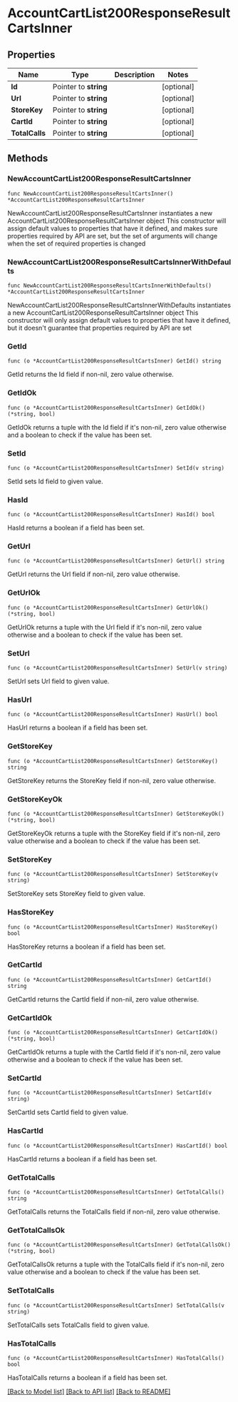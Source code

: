 # AccountCartList200ResponseResultCartsInner

## Properties

Name | Type | Description | Notes
------------ | ------------- | ------------- | -------------
**Id** | Pointer to **string** |  | [optional] 
**Url** | Pointer to **string** |  | [optional] 
**StoreKey** | Pointer to **string** |  | [optional] 
**CartId** | Pointer to **string** |  | [optional] 
**TotalCalls** | Pointer to **string** |  | [optional] 

## Methods

### NewAccountCartList200ResponseResultCartsInner

`func NewAccountCartList200ResponseResultCartsInner() *AccountCartList200ResponseResultCartsInner`

NewAccountCartList200ResponseResultCartsInner instantiates a new AccountCartList200ResponseResultCartsInner object
This constructor will assign default values to properties that have it defined,
and makes sure properties required by API are set, but the set of arguments
will change when the set of required properties is changed

### NewAccountCartList200ResponseResultCartsInnerWithDefaults

`func NewAccountCartList200ResponseResultCartsInnerWithDefaults() *AccountCartList200ResponseResultCartsInner`

NewAccountCartList200ResponseResultCartsInnerWithDefaults instantiates a new AccountCartList200ResponseResultCartsInner object
This constructor will only assign default values to properties that have it defined,
but it doesn't guarantee that properties required by API are set

### GetId

`func (o *AccountCartList200ResponseResultCartsInner) GetId() string`

GetId returns the Id field if non-nil, zero value otherwise.

### GetIdOk

`func (o *AccountCartList200ResponseResultCartsInner) GetIdOk() (*string, bool)`

GetIdOk returns a tuple with the Id field if it's non-nil, zero value otherwise
and a boolean to check if the value has been set.

### SetId

`func (o *AccountCartList200ResponseResultCartsInner) SetId(v string)`

SetId sets Id field to given value.

### HasId

`func (o *AccountCartList200ResponseResultCartsInner) HasId() bool`

HasId returns a boolean if a field has been set.

### GetUrl

`func (o *AccountCartList200ResponseResultCartsInner) GetUrl() string`

GetUrl returns the Url field if non-nil, zero value otherwise.

### GetUrlOk

`func (o *AccountCartList200ResponseResultCartsInner) GetUrlOk() (*string, bool)`

GetUrlOk returns a tuple with the Url field if it's non-nil, zero value otherwise
and a boolean to check if the value has been set.

### SetUrl

`func (o *AccountCartList200ResponseResultCartsInner) SetUrl(v string)`

SetUrl sets Url field to given value.

### HasUrl

`func (o *AccountCartList200ResponseResultCartsInner) HasUrl() bool`

HasUrl returns a boolean if a field has been set.

### GetStoreKey

`func (o *AccountCartList200ResponseResultCartsInner) GetStoreKey() string`

GetStoreKey returns the StoreKey field if non-nil, zero value otherwise.

### GetStoreKeyOk

`func (o *AccountCartList200ResponseResultCartsInner) GetStoreKeyOk() (*string, bool)`

GetStoreKeyOk returns a tuple with the StoreKey field if it's non-nil, zero value otherwise
and a boolean to check if the value has been set.

### SetStoreKey

`func (o *AccountCartList200ResponseResultCartsInner) SetStoreKey(v string)`

SetStoreKey sets StoreKey field to given value.

### HasStoreKey

`func (o *AccountCartList200ResponseResultCartsInner) HasStoreKey() bool`

HasStoreKey returns a boolean if a field has been set.

### GetCartId

`func (o *AccountCartList200ResponseResultCartsInner) GetCartId() string`

GetCartId returns the CartId field if non-nil, zero value otherwise.

### GetCartIdOk

`func (o *AccountCartList200ResponseResultCartsInner) GetCartIdOk() (*string, bool)`

GetCartIdOk returns a tuple with the CartId field if it's non-nil, zero value otherwise
and a boolean to check if the value has been set.

### SetCartId

`func (o *AccountCartList200ResponseResultCartsInner) SetCartId(v string)`

SetCartId sets CartId field to given value.

### HasCartId

`func (o *AccountCartList200ResponseResultCartsInner) HasCartId() bool`

HasCartId returns a boolean if a field has been set.

### GetTotalCalls

`func (o *AccountCartList200ResponseResultCartsInner) GetTotalCalls() string`

GetTotalCalls returns the TotalCalls field if non-nil, zero value otherwise.

### GetTotalCallsOk

`func (o *AccountCartList200ResponseResultCartsInner) GetTotalCallsOk() (*string, bool)`

GetTotalCallsOk returns a tuple with the TotalCalls field if it's non-nil, zero value otherwise
and a boolean to check if the value has been set.

### SetTotalCalls

`func (o *AccountCartList200ResponseResultCartsInner) SetTotalCalls(v string)`

SetTotalCalls sets TotalCalls field to given value.

### HasTotalCalls

`func (o *AccountCartList200ResponseResultCartsInner) HasTotalCalls() bool`

HasTotalCalls returns a boolean if a field has been set.


[[Back to Model list]](../README.md#documentation-for-models) [[Back to API list]](../README.md#documentation-for-api-endpoints) [[Back to README]](../README.md)


